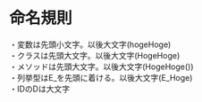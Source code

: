 # 命名規則

・変数は先頭小文字。以後大文字(hogeHoge)  
・クラスは先頭大文字。以後大文字(HogeHoge)  
・メソッドは先頭大文字。以後大文字(HogeHoge())  
・列挙型はE_を先頭に着ける。以後大文字(E_Hoge)  
・IDのDは大文字  
